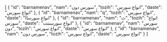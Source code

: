[
  {
    "id": "barnamenav",
    "nam": "سورس دون",
    "tozih": "انواع سورس",
    "daste": "انواع سورس"
  },
  {
    "id": "barnamenav",
    "nam": "q",
    "tozih": "انواع سورس",
    "daste": "انواع سورساا"
  },
  {
    "id": "barnamenav",
    "nam": "ث",
    "tozih": "انواع سورس",
    "daste": "انواع سورسنتت"
  },
  {
    "id": "barnamenav",
    "nam": "سورس دون",
    "tozih": "انواع سورس",
    "daste": "انواع سورس"
  },
  {
    "id": "barnamenav",
    "nam": "سورس دون",
    "tozih": "انواع سورس",
    "daste": "انواع سورس"
  }
]